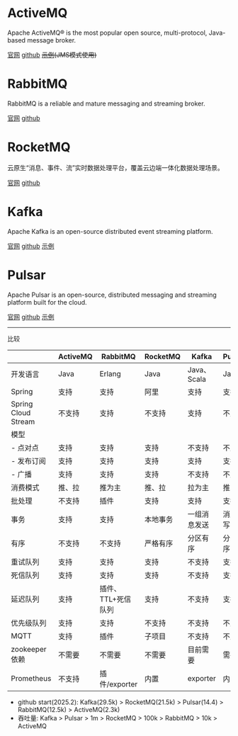 # ActiveMQ
Apache ActiveMQ® is the most popular open source, multi-protocol, Java-based message broker.

[官网](https://activemq.apache.org/)
[github](https://github.com/apache/activemq)
~~[示例](./jms)(JMS模式使用)~~

# RabbitMQ
RabbitMQ is a reliable and mature messaging and streaming broker.

[官网](https://www.rabbitmq.com/)
[github](https://github.com/rabbitmq/rabbitmq-server)

# RocketMQ
云原生“消息、事件、流”实时数据处理平台，覆盖云边端一体化数据处理场景。

[官网](https://rocketmq.apache.org/)
[github](https://github.com/apache/rocketmq)

# Kafka
Apache Kafka is an open-source distributed event streaming platform.

[官网](https://pulsar.apache.org/)
[github](https://github.com/apache/kafka)
[示例](./kafka)

# Pulsar
Apache Pulsar is an open-source, distributed messaging and streaming platform built for the cloud.

[官网](https://kafka.apache.org/)
[github](https://github.com/apache/pulsar)
[示例](./pulsar)

---
比较

| | ActiveMQ | RabbitMQ | RocketMQ | Kafka | Pulsar |
|---|---|---|---|---|---|
| 开发语言 | Java | Erlang | Java | Java、Scala | Java |
| Spring | 支持 | 支持 | 阿里 | 支持 | 支持 |
| Spring Cloud Stream | 不支持 | 支持 | 不支持 | 支持 | 不支持 | 
| 模型 | | | | | |
| - 点对点 | 支持 | 支持 | 支持 | 不支持 | 不支持 |
| - 发布订阅 | 支持 | 支持 | 支持 | 支持 | 支持 |
| - 广播 | 支持 | 支持 | 支持 | 不支持 | 不支持 |
| 消费模式 | 推、拉 | 推为主 | 推、拉 | 拉为主 | 推为主 |
| 批处理 | 不支持 | 插件 | 支持 | 支持 | 支持 |
| 事务 | 支持 | 支持 | 本地事务 | 一组消息发送 | 消息读写 |
| 有序 | 不支持 | 不支持 | 严格有序 | 分区有序 | 分区有序 |
| 重试队列 | 支持 | 支持 | 支持 | 不支持 | 支持 |
| 死信队列 | 支持 | 支持 | 支持 | 不支持 | 支持 |
| 延迟队列 | 支持 | 插件、TTL+死信队列 | 支持 | 不支持 | 支持 |
| 优先级队列 | 支持 | 支持 | 不支持 | 不支持 | 不支持 |
| MQTT | 支持 | 插件 | 子项目 | 不支持 | 不支持 |
| zookeeper依赖 | 不需要 | 不需要 | 不需要 | 目前需要 | 需要 |
| Prometheus | 不支持 | 插件/exporter | 内置 | exporter | 内置 |

- github start(2025.2): Kafka(29.5k) > RocketMQ(21.5k) > Pulsar(14.4) > RabbitMQ(12.5k) > ActiveMQ(2.3k)
- 吞吐量: Kafka > Pulsar > 1m > RocketMQ > 100k > RabbitMQ > 10k > ActiveMQ

